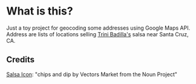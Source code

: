 # What is this?

Just a toy project for geocoding some addresses using Google Maps API.
Address are lists of locations selling [Trini Badilla's](trinibadillas.com) salsa near Santa Cruz, CA.

## Credits

[Salsa Icon](https://thenounproject.com/search/?q=salsa&i=256075): "chips and dip by Vectors Market from the Noun Project"
